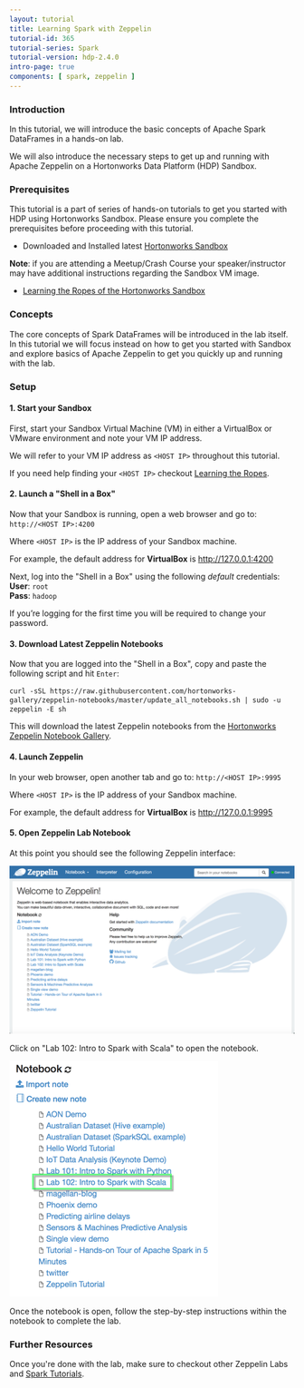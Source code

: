 ```yaml
---
layout: tutorial
title: Learning Spark with Zeppelin
tutorial-id: 365
tutorial-series: Spark
tutorial-version: hdp-2.4.0
intro-page: true
components: [ spark, zeppelin ]
---
```


### Introduction

In this tutorial, we will introduce the basic concepts of Apache Spark DataFrames in a hands-on lab.

We will also introduce the necessary steps to get up and running with Apache Zeppelin on a Hortonworks Data Platform (HDP) Sandbox.

### Prerequisites

This tutorial is a part of series of hands-on tutorials to get you started with HDP using Hortonworks Sandbox. Please ensure you complete the prerequisites before proceeding with this tutorial.

*   Downloaded and Installed latest [Hortonworks Sandbox](http://hortonworks.com/products/hortonworks-sandbox/#install)

**Note**: if you are attending a Meetup/Crash Course your speaker/instructor may have additional instructions regarding the Sandbox VM image.

*   [Learning the Ropes of the Hortonworks Sandbox](http://hortonworks.com/hadoop-tutorial/learning-the-ropes-of-the-hortonworks-sandbox/)

### Concepts

The core concepts of Spark DataFrames will be introduced in the lab itself. In this tutorial we will focus instead on how to get you started with Sandbox and explore basics of Apache Zeppelin to get you quickly up and running with the lab.

### Setup

#### 1. Start your Sandbox

First, start your Sandbox Virtual Machine (VM) in either a VirtualBox or VMware environment and note your VM IP address.

We will refer to your VM IP address as `<HOST IP>` throughout this tutorial.

If you need help finding your `<HOST IP>` checkout [Learning the Ropes](http://hortonworks.com/hadoop-tutorial/learning-the-ropes-of-the-hortonworks-sandbox/#learn-host-address-environment).

#### 2. Launch a "Shell in a Box"

Now that your Sandbox is running, open a web browser and go to: `http://<HOST IP>:4200`

Where `<HOST IP>` is the IP address of your Sandbox machine.

For example, the default address for **VirtualBox** is http://127.0.0.1:4200

Next, log into the "Shell in a Box" using the following *default* credentials: <br>
**User**: `root`<br>
**Pass**: `hadoop`

If you’re logging for the first time you will be required to change your password.

#### 3. Download Latest Zeppelin Notebooks

Now that you are logged into the "Shell in a Box", copy and paste the following script and hit `Enter`:

~~~
curl -sSL https://raw.githubusercontent.com/hortonworks-gallery/zeppelin-notebooks/master/update_all_notebooks.sh | sudo -u zeppelin -E sh
~~~

This will download the latest Zeppelin notebooks from the [Hortonworks Zeppelin Notebook Gallery](https://github.com/hortonworks-gallery/zeppelin-notebooks).

#### 4. Launch Zeppelin

In your web browser, open another tab and go to: `http://<HOST IP>:9995`

Where `<HOST IP>` is the IP address of your Sandbox machine.

For example, the default address for **VirtualBox** is http://127.0.0.1:9995

#### 5. Open Zeppelin Lab Notebook

At this point you should see the following Zeppelin interface:

![](/assets/learning-spark-with-zeppelin/1-main-zeppelin-screen.png)

Click on "Lab 102: Intro to Spark with Scala" to open the notebook.

![](/assets/learning-spark-with-zeppelin/2-selecting-notebook.png)

Once the notebook is open, follow the step-by-step instructions within the notebook to complete the lab.

### Further Resources

Once you're done with the lab, make sure to checkout other Zeppelin Labs and [Spark Tutorials](http://hortonworks.com/hadoop/spark/#tutorials).
